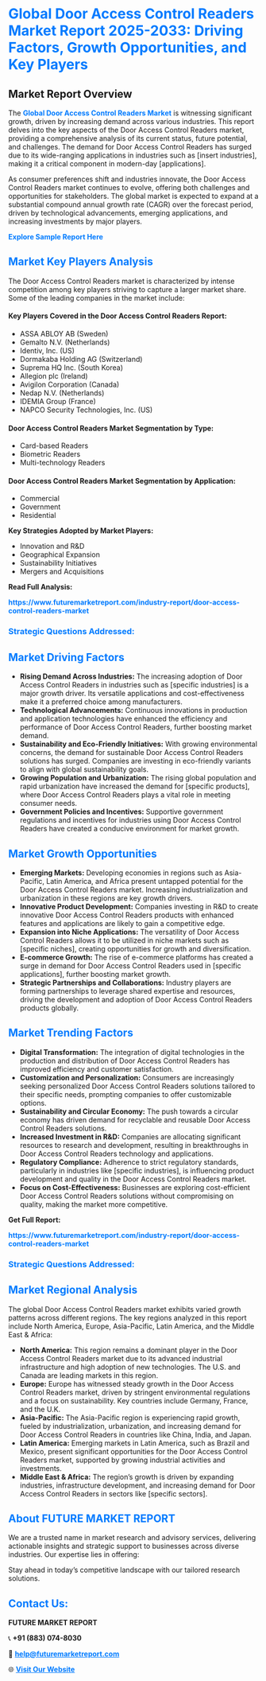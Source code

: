 <h1 style="color: #007BFF;">Global Door Access Control Readers Market Report 2025-2033: Driving Factors, Growth Opportunities, and Key Players</h1>

<section id="overview">
<h2>Market Report Overview</h2>
<p>The <a href="https://www.futuremarketreport.com/industry-report/door-access-control-readers-market" style="color: #007BFF; text-decoration: none;"><strong>Global Door Access Control Readers Market</strong></a> is witnessing significant growth, driven by increasing demand across various industries. This report delves into the key aspects of the Door Access Control Readers market, providing a comprehensive analysis of its current status, future potential, and challenges. The demand for Door Access Control Readers has surged due to its wide-ranging applications in industries such as [insert industries], making it a critical component in modern-day [applications].</p>
<p>As consumer preferences shift and industries innovate, the Door Access Control Readers market continues to evolve, offering both challenges and opportunities for stakeholders. The global market is expected to expand at a substantial compound annual growth rate (CAGR) over the forecast period, driven by technological advancements, emerging applications, and increasing investments by major players.</p>
</section>

<section id="overview">
<p><a href="https://www.futuremarketreport.com/request-sample/reportId=115645" style="color: #007BFF; text-decoration: none;"><strong>Explore Sample Report Here</strong></a></p>
</section>

<section id="key-players">
<h2 style="color: #007BFF;">Market Key Players Analysis</h2>
<p>The Door Access Control Readers market is characterized by intense competition among key players striving to capture a larger market share. Some of the leading companies in the market include:</p>
<h4>Key Players Covered in the Door Access Control Readers Report:</h4>
<ul><li>ASSA ABLOY AB (Sweden)</li><li>Gemalto N.V. (Netherlands)</li><li>Identiv, Inc. (US)</li><li>Dormakaba Holding AG (Switzerland)</li><li>Suprema HQ Inc. (South Korea)</li><li>Allegion plc (Ireland)</li><li>Avigilon Corporation (Canada)</li><li>Nedap N.V. (Netherlands)</li><li>IDEMIA Group (France)</li><li>NAPCO Security Technologies, Inc. (US)</li></ul>
<h4>Door Access Control Readers Market Segmentation by Type:</h4>
<ul><li>Card-based Readers</li><li>Biometric Readers</li><li>Multi-technology Readers</li></ul>

<h4>Door Access Control Readers Market Segmentation by Application:</h4>
<ul><li>Commercial</li><li>Government</li><li>Residential</li></ul>
<p><strong>Key Strategies Adopted by Market Players:</strong></p>
<ul>
<li>Innovation and R&D</li>
<li>Geographical Expansion</li>
<li>Sustainability Initiatives</li>
<li>Mergers and Acquisitions</li>
</ul>
</section>

<section>
<p><strong>Read Full Analysis: </strong></p><a href="https://www.futuremarketreport.com/industry-report/door-access-control-readers-market" style="color: #007BFF; text-decoration: none;"><strong>https://www.futuremarketreport.com/industry-report/door-access-control-readers-market</strong></a>
<h3 style="color: #007BFF;">Strategic Questions Addressed:</h3>
</section>

<section id="driving-factors">
<h2 style="color: #007BFF;">Market Driving Factors</h2>
<ul>
<li><strong>Rising Demand Across Industries:</strong> The increasing adoption of Door Access Control Readers in industries such as [specific industries] is a major growth driver. Its versatile applications and cost-effectiveness make it a preferred choice among manufacturers.</li>
<li><strong>Technological Advancements:</strong> Continuous innovations in production and application technologies have enhanced the efficiency and performance of Door Access Control Readers, further boosting market demand.</li>
<li><strong>Sustainability and Eco-Friendly Initiatives:</strong> With growing environmental concerns, the demand for sustainable Door Access Control Readers solutions has surged. Companies are investing in eco-friendly variants to align with global sustainability goals.</li>
<li><strong>Growing Population and Urbanization:</strong> The rising global population and rapid urbanization have increased the demand for [specific products], where Door Access Control Readers plays a vital role in meeting consumer needs.</li>
<li><strong>Government Policies and Incentives:</strong> Supportive government regulations and incentives for industries using Door Access Control Readers have created a conducive environment for market growth.</li>
</ul>
</section>

<section id="growth-opportunities">
<h2 style="color: #007BFF;">Market Growth Opportunities</h2>
<ul>
<li><strong>Emerging Markets:</strong> Developing economies in regions such as Asia-Pacific, Latin America, and Africa present untapped potential for the Door Access Control Readers market. Increasing industrialization and urbanization in these regions are key growth drivers.</li>
<li><strong>Innovative Product Development:</strong> Companies investing in R&D to create innovative Door Access Control Readers products with enhanced features and applications are likely to gain a competitive edge.</li>
<li><strong>Expansion into Niche Applications:</strong> The versatility of Door Access Control Readers allows it to be utilized in niche markets such as [specific niches], creating opportunities for growth and diversification.</li>
<li><strong>E-commerce Growth:</strong> The rise of e-commerce platforms has created a surge in demand for Door Access Control Readers used in [specific applications], further boosting market growth.</li>
<li><strong>Strategic Partnerships and Collaborations:</strong> Industry players are forming partnerships to leverage shared expertise and resources, driving the development and adoption of Door Access Control Readers products globally.</li>
</ul>
</section>

<section id="trending-factors">
<h2 style="color: #007BFF;">Market Trending Factors</h2>
<ul>
<li><strong>Digital Transformation:</strong> The integration of digital technologies in the production and distribution of Door Access Control Readers has improved efficiency and customer satisfaction.</li>
<li><strong>Customization and Personalization:</strong> Consumers are increasingly seeking personalized Door Access Control Readers solutions tailored to their specific needs, prompting companies to offer customizable options.</li>
<li><strong>Sustainability and Circular Economy:</strong> The push towards a circular economy has driven demand for recyclable and reusable Door Access Control Readers solutions.</li>
<li><strong>Increased Investment in R&D:</strong> Companies are allocating significant resources to research and development, resulting in breakthroughs in Door Access Control Readers technology and applications.</li>
<li><strong>Regulatory Compliance:</strong> Adherence to strict regulatory standards, particularly in industries like [specific industries], is influencing product development and quality in the Door Access Control Readers market.</li>
<li><strong>Focus on Cost-Effectiveness:</strong> Businesses are exploring cost-efficient Door Access Control Readers solutions without compromising on quality, making the market more competitive.</li>
</ul>
</section>

<section>
<p><strong>Get Full Report: </strong></p><a href="https://www.futuremarketreport.com/industry-report/door-access-control-readers-market" style="color: #007BFF; text-decoration: none;"><strong>https://www.futuremarketreport.com/industry-report/door-access-control-readers-market</strong></a>
<h3 style="color: #007BFF;">Strategic Questions Addressed:</h3>
</section>


<section id="regional-analysis">
<h2 style="color: #007BFF;">Market Regional Analysis</h2>
<p>The global Door Access Control Readers market exhibits varied growth patterns across different regions. The key regions analyzed in this report include North America, Europe, Asia-Pacific, Latin America, and the Middle East & Africa:</p>
<ul>
<li><strong>North America:</strong> This region remains a dominant player in the Door Access Control Readers market due to its advanced industrial infrastructure and high adoption of new technologies. The U.S. and Canada are leading markets in this region.</li>
<li><strong>Europe:</strong> Europe has witnessed steady growth in the Door Access Control Readers market, driven by stringent environmental regulations and a focus on sustainability. Key countries include Germany, France, and the U.K.</li>
<li><strong>Asia-Pacific:</strong> The Asia-Pacific region is experiencing rapid growth, fueled by industrialization, urbanization, and increasing demand for Door Access Control Readers in countries like China, India, and Japan.</li>
<li><strong>Latin America:</strong> Emerging markets in Latin America, such as Brazil and Mexico, present significant opportunities for the Door Access Control Readers market, supported by growing industrial activities and investments.</li>
<li><strong>Middle East & Africa:</strong> The region’s growth is driven by expanding industries, infrastructure development, and increasing demand for Door Access Control Readers in sectors like [specific sectors].</li>
</ul>
</section>

<footer>
<h2 style="color: #007BFF;">About FUTURE MARKET REPORT</h2>
<p>We are a trusted name in market research and advisory services, delivering actionable insights and strategic support to businesses across diverse industries. Our expertise lies in offering:</p>

<p>Stay ahead in today’s competitive landscape with our tailored research solutions.</p>

<h2 style="color: #007BFF;">Contact Us:</h2>
<p><strong>FUTURE MARKET REPORT</strong></p>
<p>📞 <strong>+91 (883) 074-8030</strong></p>
<p>📧 <strong><a href="mailto:help@futuremarketreport.com" style="color: #007BFF;">help@futuremarketreport.com</a></strong></p>
<p>🌐 <strong><a href="https://www.futuremarketreport.com/" style="color: #007BFF;">Visit Our Website</a></strong></p>
</footer>